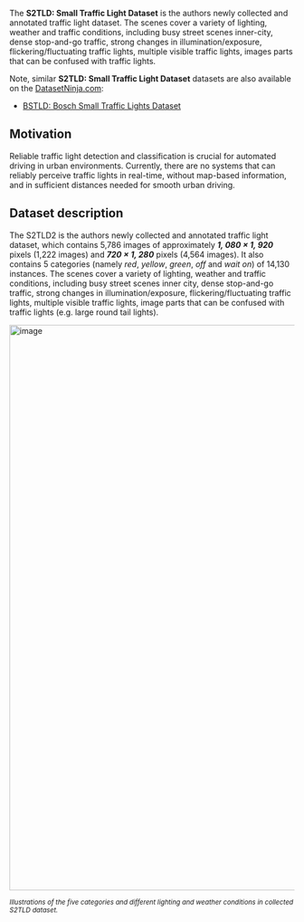 The **S2TLD: Small Traffic Light Dataset** is the authors newly collected and annotated traffic light dataset. The scenes cover a variety of lighting, weather and traffic conditions, including busy street scenes inner-city, dense stop-and-go traffic, strong changes in illumination/exposure, flickering/fluctuating traffic lights, multiple visible traffic lights, images parts that can be confused with traffic lights.

Note, similar **S2TLD: Small Traffic Light Dataset** datasets are also available on the [DatasetNinja.com](https://datasetninja.com/):

- [BSTLD: Bosch Small Traffic Lights Dataset](https://datasetninja.com/bstld)

## Motivation

Reliable traffic light detection and classification is crucial for automated driving in urban environments. Currently, there are no systems that can reliably perceive traffic lights in real-time, without map-based information, and in sufficient distances needed for smooth urban driving.

## Dataset description

The S2TLD2 is the authors newly collected and annotated traffic light dataset, which contains 5,786 images of approximately ***1, 080 × 1, 920*** pixels (1,222 images) and ***720 × 1, 280*** pixels (4,564 images). It also contains 5 categories (namely *red*, *yellow*, *green*, *off* and *wait on*) of 14,130 instances. The scenes cover a variety of lighting, weather and traffic conditions, including busy street scenes inner city, dense stop-and-go traffic, strong changes in illumination/exposure, flickering/fluctuating traffic lights, multiple visible traffic lights, image parts that can be confused with traffic lights (e.g. large round tail lights).

<img src="https://github.com/dataset-ninja/s2tld/assets/120389559/5a654651-dec0-44ae-a047-b8c087c40bad" alt="image" width="1000">

<span style="font-size: smaller; font-style: italic;">Illustrations of the five categories and different lighting and weather conditions in collected S2TLD dataset.</span>

